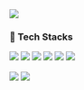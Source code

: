 
<div>
<img src="https://capsule-render.vercel.app/api?type=rect&color=0:00C9FF,100:92FE9D&height=100&section=header&text=Hi,%20I'm%20wonza%20!&fontSize=42&fontColor=FFFFFF" />
  <section>
  <h3>🔧 Tech Stacks</h3>
  <img src="https://img.shields.io/badge/HTML5-E34F26?style=for-the-badge&logo=html5&logoColor=white"/>
  <img src="https://img.shields.io/badge/CSS3-1572B6?style=for-the-badge&logo=css3&logoColor=white"/>
  <img src="https://img.shields.io/badge/Tailwind CSS-06B6D4?style=for-the-badge&logo=Tailwind CSS&logoColor=white"/>
  <img src="https://img.shields.io/badge/TypeScript-007ACC?style=for-the-badge&logo=typescript&logoColor=white" />
  <img src="https://img.shields.io/badge/JavaScript-F7DF1E?style=for-the-badge&logo=javascript&logoColor=black"/>
  <img src="https://img.shields.io/badge/react-20232a.svg?style=for-the-badge&logo=react&logoColor=61DAFB" />
  </section>
  <br />
  <section>
    <div>
      <img src="http://mazassumnida.wtf/api/v2/generate_badge?boj=wonza85"/>
      <img src="https://github-readme-stats.vercel.app/api/top-langs/?username=wonza-hub&layout=compact"/>
    </div>
  </section>
</div>
